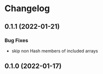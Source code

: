 # Changelog

## 0.1.1 (2022-01-21)

### Bug Fixes

* skip non Hash members of included arrays

## 0.1.0 (2022-01-17)
